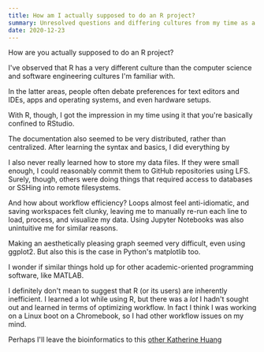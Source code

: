 ```yaml
---
title: How am I actually supposed to do an R project?
summary: Unresolved questions and differing cultures from my time as a bioinformatician
date: 2020-12-23
---
```


How are you actually supposed to do an R project?

I've observed that R has a very different culture than the computer science and software engineering cultures I'm familiar with.

In the latter areas, people often debate preferences for text editors and IDEs, apps and operating systems, and even hardware setups.

With R, though, I got the impression in my time using it that you're basically confined to RStudio.

The documentation also seemed to be very distributed, rather than centralized. After learning the syntax and basics, I did everything by 

I also never really learned how to store my data files. If they were small enough, I could reasonably commit them to GitHub repositories using LFS. Surely, though, others were doing things that required access to databases or SSHing into remote filesystems.

And how about workflow efficiency? Loops almost feel anti-idiomatic, and saving workspaces felt clunky, leaving me to manually re-run each line to load, process, and visualize my data. Using Jupyter Notebooks was also unintuitive me for similar reasons.

Making an aesthetically pleasing graph seemed very difficult, even using ggplot2. But also this is the case in Python's matplotlib too.

I wonder if similar things hold up for other academic-oriented programming software, like MATLAB.

I definitely don't mean to suggest that R (or its users) are inherently inefficient. I learned a lot while using R, but there was a _lot_ I hadn't sought out and learned in terms of optimizing workflow. In fact I think I was working on a Linux boot on a Chromebook, so I had other workflow issues on my mind.

Perhaps I'll leave the bioinformatics to this [other Katherine Huang](https://scholar.google.com/citations?user=EpZFgfkAAAAJ&hl=en)